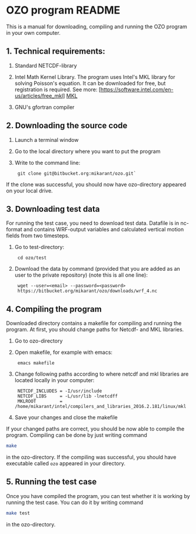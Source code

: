 # OZO program README

This is a manual for downloading, compiling and running the OZO program in your own computer.

## 1. Technical requirements:

1. Standard NETCDF-library

2. Intel Math Kernel Library. The program uses Intel's MKL library for solving Poisson's equation. 
It can be downloaded for free, but registration is required. 
   See more: [https://software.intel.com/en-us/articles/free_mkl] [MKL]
   
3. GNU's gfortran compiler

## 2. Downloading the source code

1. Launch a terminal window

2. Go to the local directory where you want to put the program

3. Write to the command line:

        git clone git@bitbucket.org:mikarant/ozo.git`

If the clone was successful, you should now have ozo-directory appeared on your local drive.

## 3. Downloading test data

For running the test case, you need to download test data. Datafile is in nc-format and contains WRF-output variables and calculated vertical motion fields from two timesteps.

1. Go to test-directory:

        cd ozo/test

2. Download the data by command (provided that you are added as an user to the private repository) (note this is all one line):

        wget --user=<email> --password=<password>  
        https://bitbucket.org/mikarant/ozo/downloads/wrf_4.nc


## 4. Compiling the program

Downloaded directory contains a makefile for compiling and running the program. At first, you should change paths for Netcdf- and MKL libraries.

1. Go to ozo-directory

2. Open makefile, for example with emacs:

        emacs makefile

3. Change following paths according to where netcdf and mkl libraries are located locally in your computer:

        NETCDF_INCLUDES = -I/usr/include  
        NETCDF_LIBS     = -L/usr/lib -lnetcdff  
        MKLROOT         = /home/mikarant/intel/compilers_and_libraries_2016.2.181/linux/mkl  

4. Save your changes and close the makefile

If your changed paths are correct, you should be now able to compile the program. Compiling can be done by just writing command
```bash
make
```
in the ozo-directory. If the compiling was successful, you should have executable called ``` ozo ``` appeared in your directory.

## 5. Running the test case

Once you have compiled the program, you can test whether it is working by running the test case. You can do it by writing command
```bash
make test
```
in the ozo-directory.


[//]: # (Reference links)

[MKL]: <https://software.intel.com/en-us/articles/free_mkl>

